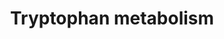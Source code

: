 ---
annotations:
- id: PW:0000054
  parent: classic metabolic pathway
  type: Pathway Ontology
  value: tryptophan metabolic pathway
authors:
- L.M.Ferrante
- MaintBot
- Khanspers
- Egonw
- Ddigles
- AlexanderPico
- Fehrhart
citedin:
- link: PMC7650246
- link: PMC5075206
description: This pathway describes the metabolism of tryptophan, an essential amino
  acid.  Originally converted from rat to human using ortholog information. Edited
  by Sebastien Burel
last-edited: 2019-06-24
organisms:
- Mus musculus
redirect_from:
- /index.php/Pathway:WP79
- /instance/WP79
revision: null
schema-jsonld:
- '@context': https://schema.org/
  '@id': https://wikipathways.github.io/pathways/WP79.html
  '@type': Dataset
  creator:
    '@type': Organization
    name: WikiPathways
  description: This pathway describes the metabolism of tryptophan, an essential amino
    acid.  Originally converted from rat to human using ortholog information. Edited
    by Sebastien Burel
  keywords:
  - (Z)-5-Oxohex-2-enedioate
  - -1H-indol-5-ol
  - -2,4-dioxobutanoate
  - 1.1.1.110
  - 1.1.1.190
  - 1.1.1.191
  - 1.10.3.4
  - 1.13.11.-
  - 1.13.11.10
  - 1.13.11.17
  - 1.13.11.23
  - 1.13.12.3
  - 1.13.99.3
  - 1.14.13.9
  - 1.14.16.-
  - 1.14.16.3
  - 1.14.99.2
  - 1.2.1.-
  - 1.2.1.32
  - 1.2.3.7
  - 1.3.1.18
  - 1.4.3.2
  - 1.5.1.-
  - 1.7.3.2
  - 2,3-Dihydroxyindole
  - 2-Amino-3-carboxymuconate
  - 2-Aminomuconate
  - 2-Aminophenol
  - 2-Formamino
  - 2-Formylaminobenzaldehyde
  - 2-Oxoadipate
  - 2-Oxoglutarate
  - 2.1.1.47
  - 2.1.1.49
  - 2.6.1.27
  - 3-(2-Aminoethyl)
  - 3-Hydroxy-
  - 3-Hydroxyanthranilate
  - 3-Hydroxykynurenamine
  - 3-Indoleacetonitrile
  - 3-Indoleglycolaldehyde
  - 3-Methoxyanthranilate
  - 3-Methyldioxyindole
  - 3-Methylindolepyruvate
  - 3.2.1.147
  - 3.5.1.4
  - 3.5.1.49
  - 3.5.1.9
  - 3.5.5.1
  - 3.5.99.5
  - 4,6-Dihydroxyquinoline
  - 4,8-Dihydroxyquinoline
  - 4-(2-Amino-3-hydroxyphenyl)
  - 4-(2-Amino-5-hydroxyphenyl)
  - 4-(2-Aminophenyl)-2,4-dioxobutanoate
  - 4.1.1.-
  - 4.1.1.43
  - 4.1.99.1
  - 4.2.1.84
  - 5-(2'-Carboxyethyl)-4,6-dihydroxypicolinate
  - 5-(2'-Formylethyl)-4,6-dihydroxypicolinate
  - 5-(3'-Carboxy-3'-oxopropenyl)-4,6-dihydroxypicolin
  - 5-(3'-Carboxy-3'-oxopropyl) -4,6-dihydroxypicolinate
  - 5-Hydroxy-
  - 5-Hydroxy-N-formylkynurenine
  - 5-Hydroxyindoleacetaldehyde
  - 5-Hydroxyindoleacetate
  - 5-Hydroxyindoleacetylglycine
  - 5-Hydroxyindolepyruvate
  - 5-Hydroxykynurenamine
  - 5-Hydroxykynurenine
  - 5-Methoxyindoleacetate
  - 5-Methoxytryptamine
  - 6-Hydroxyindolelactate
  - 6-Hydroxykynurenate
  - 6-Hydroxymelatonin
  - 7,8-Dihydro-7,8-dihydroxykynurenate
  - 7,8-Dihydroxykynurenate
  - 8-Methoxykynurenate
  - ASMT
  - Aadat
  - Aanat
  - Abp1
  - Acat1
  - Acetyl-CoA
  - Acmsd
  - Afmid
  - Aldh1a1
  - Aldh1a2
  - Aldh1a4
  - Aldh2
  - Aldh3a2
  - Aldh9a1
  - Anthranilate
  - Aox1
  - C00332
  - C00527
  - C00877
  - C01144
  - CYP2A13
  - CYP3A4
  - Cat
  - Cinnavalininate
  - Cyp19a1
  - Cyp1a1
  - Cyp1a2
  - Cyp1b1
  - Cyp2a1
  - Cyp2a2
  - Cyp2b15
  - Cyp2c12
  - Cyp2c55
  - Cyp2d2
  - Cyp2e1
  - Cyp2f2
  - Cyp2j6
  - Cyp4f14
  - Cyp7b1
  - Ddc
  - Dhcr24
  - Echs1
  - Formyl-5-hydroxykynurenamine
  - Formyl-N-acetyl-5-
  - Formylanthranilate
  - Formylkynurenine
  - Gcdh
  - Glucobrassicin
  - Haao
  - Hadh
  - Hsd17b10
  - Ido1
  - Indole
  - Indole-3-acetaldehyde
  - Indole-3-acetaldoxime
  - Indole-3-acetamide
  - Indole-3-acetate
  - Indole-3-ethanol
  - Indolelactate
  - Indolepyruvate
  - Inmt
  - Isophenoxazine
  - Kynu
  - Kynurenate
  - L-Kynurenine
  - L-Tryptophan
  - L-Tryptophanyl-tRNA
  - L-kynurenine
  - L-tryptophan
  - Maob
  - Mdm2
  - Melatonin
  - N-Acetylindoxyl
  - N-Acetylisatin
  - N-Acetylserotonin
  - N-Methylserotonin
  - N-Methyltryptamine
  - Ogdh
  - Oxaloacetate
  - Prmt1
  - Quinolinate
  - Rnf25
  - Tdo2
  - Tph1
  - Tryptamine
  - Ube3a
  - Ubr5
  - Wars
  - Xanthurenic
  - benzoylacetate
  - methoxykynurenamine
  license: CC0
  name: Tryptophan metabolism
seo: CreativeWork
title: Tryptophan metabolism
wpid: WP79
---